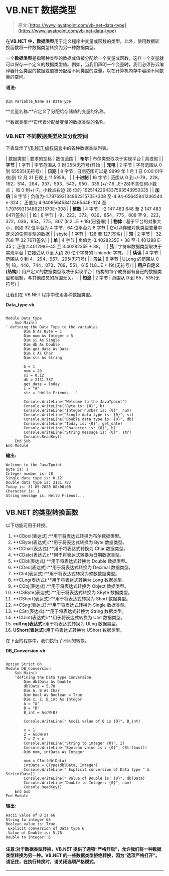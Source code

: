 # VB.NET 数据类型

> 原文:[https://www.javatpoint.com/vb-net-data-type](https://www.javatpoint.com/vb-net-data-type)

在**VB.NET 中，数据类型**用于定义程序中变量或函数的类型。此外，使用数据转换函数将一种数据类型转换为另一种数据类型。

一个**数据类型**是指哪种类型的数据或值被分配给一个变量或函数，这样一个变量就可以保存一个定义的数据类型值。例如，当我们声明一个变量时，我们必须告诉编译器什么类型的数据或值被分配给不同类型的变量，以在计算机内存中容纳不同数量的空间。

**语法:**

```

Dim Variable_Name as DataType

```

**变量名称:**它定义了分配给存储值的变量的名称。

**数据类型:**它代表分配给变量的数据类型的名称。

### VB.NET 不同数据类型及其分配空间

下表显示了[VB.NET 编程语言](https://www.javatpoint.com/vb-net)中的各种数据类型列表。

| 数据类型 | 要求的空格 | 数值范围 |
| **布尔** | 布尔类型取决于实现平台 | 真或假 |
| **字节** | 1 字节 | 字节范围从 0 到 255(无符号)开始 |
| **充电** | 2 字节 | 字符范围从 0 到 65535(无符号) |
| **日期** | 8 字节 | 日期范围可以是 9999 年 1 月 1 日 0:00:0(午夜)到 12 月 31 日晚上 11:5959。 |
| **十进制** | 16 字节 | 范围从 0 到+/-79，228，162，514，264，337，593，543，950，335
(+/-7.9…E+28)不含任何小数点；
和 0 到+/-7。小数点右边 28 位的 1625142264337593543950335 |
| **加倍** | 8 字节 | 负值为-1.79769313486231570E+308 至-4.94-65645841246544 e-324；
正值为 4.94065645841246544E-324 至 1.79769313486231570E+308 |
| **整数** | 4 字节 | -2 147 483 648 至 2 147 483 647(签名) |
| **长** | 8 字节 | -9，223，372，036，854，775，808 至 9，223，372，036，854，775，807 (9.2…E + 18)(已签署) |
| **物体** | 基于平台的对象大小，例如 32 位平台为 4 字节，64 位平台为 8 字节 | 它可以存储对象类型变量中定义的任何类型的数据 |
| sbyte | 1 字节 | -128 至 127(签名) |
| **短** | 2 字节 | -32 768 至 32 767(签名) |
| **单** | 4 字节 | 负值为-3.4028235E + 38 至-1.401298 E-45；
正值:1.401298E-45 至 3.4028235E + 38。 |
| **弦** | 字符串数据类型取决于实现平台 | 它接受从 0 到大约 20 亿个字符的 Unicode 字符。 |
| **续读** | 4 字节 | 范围从 0 到 4，294，967，295(无符号) |
| **乌兰** | 8 字节 | ULong 的范围从 0 到 18，446，744，073，709，551，615 (1.8…E + 19)(无符号) |
| **用户自定义(结构)** | 用户定义的数据类型取决于实现平台 | 结构的每个成员都有自己的数据类型和限制，与其他成员的范围无关。 |
| **短途** | 2 字节 | 范围从 0 到 65，535(无符号) |

让我们在 VB.NET 程序中使用各种数据类型。

**Data_type.vb**

```

Module Data_type
    Sub Main()
' defining the Data Type to the variables
        Dim b As Byte = 1
        Dim num As Integer = 5
        Dim si As Single
        Dim db As Double
        Dim get_date As Date
        Dim c As Char
        Dim str As String

        b = 1
        num = 20
        si = 0.12
        db = 2131.787
        get_date = Today
        c = "A"
        str = "Hello Friends..."

        Console.WriteLine("Welcome to the JavaTpoint")
        Console.WriteLine("Byte is: {0}", b)
        Console.WriteLine("Integer number is: {0}", num)
        Console.WriteLine("Single data type is: {0}", si)
        Console.WriteLine("Double data type is: {0}", db)
        Console.WriteLine("Today is: {0}", get_date)
        Console.WriteLine("Character is: {0}", b)
        Console.WriteLine("String message is: {0}", str)
        Console.ReadKey()
    End Sub
End Module

```

**输出:**

```
Welcome to the JavaTpoint
Byte is: 1
Integer number is: 20
Single data type is: 0.12
Double data type is: 2131.787
Today is: 31-05-2020 00:00:00
Character is: 1
String message is: Hello Friends... 

```

## VB.NET 的类型转换函数

以下功能可用于转换。

1.  **CBool(表达式):**用于将表达式转换为布尔数据类型。
2.  **CByte(表达式):**用于将表达式转换为 Byte 数据类型。
3.  **CChar(表达式):**用于将表达式转换为 Char 数据类型。
4.  **CDate(表达式):**用于将表达式转换为日期数据类型。
5.  **CDbl(表达式):**用于将表达式转换为 Double 数据类型。
6.  **CDec(表达式):**用于将表达式转换为 Decimal 数据类型。
7.  **CInt(表达式):**用于将表达式转换为整数数据类型。
8.  **CLng(表达式):**用于将表达式转换为 Long 数据类型。
9.  **CObj(表达式):**用于将表达式转换为 Object 数据类型。
10.  **CSByte(表达式):**用于将表达式转换为 SByte 数据类型。
11.  **CShort(表达式):**用于将表达式转换为 Short 数据类型。
12.  **CSng(表达式):**用于将表达式转换为 Single 数据类型。
13.  **CStr(表达式):**用于将表达式转换为 String 数据类型。
14.  **CUInt(表达式):**用于将表达式转换为 UInt 数据类型。
15.  **cull ng(表达式**):用于将表达式转换为 ULng 数据类型。
16.  **UShort(表达式)**:用于将表达式转换为 UShort 数据类型。

在下面的程序中，我们执行了不同的转换。

**DB_Conversion.vb**

```

Option Strict On 
Module DB_Conversion
    Sub Main()
	'defining the Data type conversion
        Dim dblData As Double
        dblData = 5.78
        Dim A, B As Char
        Dim bool As Boolean = True
        Dim x, Z, B_int As Integer
        A = "A"
        B = "B"
        B_int = AscW(B)

        Console.WriteLine(" Ascii value of B is {0}", B_int)

        x = 1
        Z = AscW(A)
        Z = Z + x
        Console.WriteLine("String to integer {0}", Z)
        Console.WriteLine("Boolean value is : {0}", CStr(bool))
        Dim num, intData As Integer

        num = CInt(dblData)
        intData = CType(dblData, Integer)
        Console.WriteLine(" Explicit conversion of Data type " & Str(intData))
        Console.WriteLine(" Value of Double is: {0}", dblData)
        Console.WriteLine("Double to Integer: {0}", num)
        Console.ReadKey()
    End Sub
End Module

```

**输出:**

```
Ascii value of B is 66
String to integer 66
Boolean value is: True
 Explicit conversion of Data type 6
 Value of Double is: 5.78
Double to Integer: 6 

```

#### 注意:对于数据类型转换，VB.NET 提供了选项“严格开启”，允许我们将一种数据类型转换为另一种。VB.NET 的一些数据类型拒绝转换，因为“选项严格打开”。请记住，在执行转换时，请关闭选项严格模式。

* * *